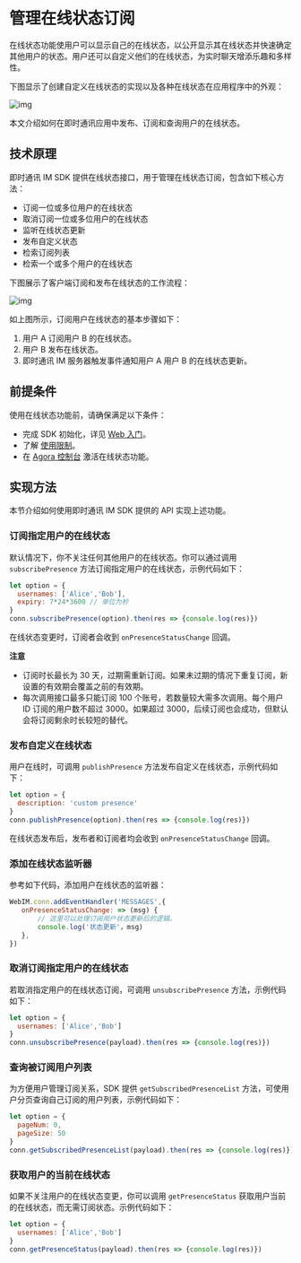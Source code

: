 # 管理在线状态订阅

在线状态功能使用户可以显示自己的在线状态，以公开显示其在线状态并快速确定其他用户的状态。用户还可以自定义他们的在线状态，为实时聊天增添乐趣和多样性。

下图显示了创建自定义在线状态的实现以及各种在线状态在应用程序中的外观：

![img](https://web-cdn.agora.io/docs-files/1655302111155)

本文介绍如何在即时通讯应用中发布、订阅和查询用户的在线状态。

## 技术原理

即时通讯 IM SDK 提供在线状态接口，用于管理在线状态订阅，包含如下核心方法：

- 订阅一位或多位用户的在线状态
- 取消订阅一位或多位用户的在线状态
- 监听在线状态更新
- 发布自定义状态
- 检索订阅列表
- 检索一个或多个用户的在线状态

下图展示了客户端订阅和发布在线状态的工作流程：

![img](https://web-cdn.agora.io/docs-files/1655308138447)

如上图所示，订阅用户在线状态的基本步骤如下：

1. 用户 A 订阅用户 B 的在线状态。
2. 用户 B 发布在线状态。
3. 即时通讯 IM 服务器触发事件通知用户 A 用户 B 的在线状态更新。

## 前提条件

使用在线状态功能前，请确保满足以下条件：

- 完成 SDK 初始化，详见 [Web 入门](https://docs.agora.io/cn/agora-chat/agora_chat_get_started_web)。
- 了解 [使用限制](https://docs.agora.io/cn/agora-chat/agora_chat_limitation)。
- 在 [Agora 控制台](http://console.agora.io/) 激活在线状态功能。

## 实现方法

本节介绍如何使用即时通讯 IM SDK 提供的 API 实现上述功能。

### 订阅指定用户的在线状态

默认情况下，你不关注任何其他用户的在线状态。你可以通过调用 `subscribePresence` 方法订阅指定用户的在线状态，示例代码如下：

```javascript
let option = {
  usernames: ['Alice','Bob'],
  expiry: 7*24*3600 // 单位为秒
}
conn.subscribePresence(option).then(res => {console.log(res)})
```

在线状态变更时，订阅者会收到 `onPresenceStatusChange` 回调。

**注意**

- 订阅时长最长为 30 天，过期需重新订阅。如果未过期的情况下重复订阅，新设置的有效期会覆盖之前的有效期。
- 每次调用接口最多只能订阅 100 个账号，若数量较大需多次调用。每个用户 ID 订阅的用户数不超过 3000。如果超过 3000，后续订阅也会成功，但默认会将订阅剩余时长较短的替代。

### 发布自定义在线状态

用户在线时，可调用 `publishPresence` 方法发布自定义在线状态，示例代码如下：

```javascript
let option = {
  description: 'custom presence'
}
conn.publishPresence(option).then(res => {console.log(res)})
```

在线状态发布后，发布者和订阅者均会收到 `onPresenceStatusChange` 回调。

### 添加在线状态监听器

参考如下代码，添加用户在线状态的监听器：

```javascript
WebIM.conn.addEventHandler('MESSAGES',{
   onPresenceStatusChange: => (msg) {
       // 这里可以处理订阅用户状态更新后的逻辑。
   	   console.log('状态更新'，msg)
   },
})
```

### 取消订阅指定用户的在线状态

若取消指定用户的在线状态订阅，可调用 `unsubscribePresence` 方法，示例代码如下：

```javascript
let option = {
  usernames: ['Alice','Bob']
}
conn.unsubscribePresence(payload).then(res => {console.log(res)})
```

### 查询被订阅用户列表

为方便用户管理订阅关系，SDK 提供 `getSubscribedPresenceList` 方法，可使用户分页查询自己订阅的用户列表，示例代码如下：

```javascript
let option = {
  pageNum: 0,
  pageSize: 50
}
conn.getSubscribedPresenceList(payload).then(res => {console.log(res)})
```

### 获取用户的当前在线状态

如果不关注用户的在线状态变更，你可以调用 `getPresenceStatus` 获取用户当前的在线状态，而无需订阅状态。示例代码如下：

```javascript
let option = {
  usernames: ['Alice','Bob']
}
conn.getPresenceStatus(payload).then(res => {console.log(res)})
```